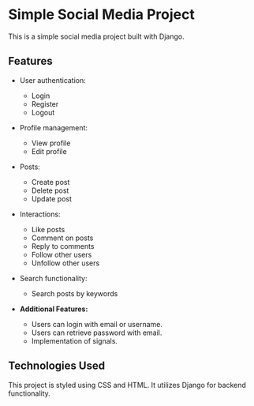 # Simple Social Media Project

This is a simple social media project built with Django.

## Features

- User authentication:
  - Login
  - Register
  - Logout

- Profile management:
  - View profile
  - Edit profile

- Posts:
  - Create post
  - Delete post
  - Update post

- Interactions:
  - Like posts
  - Comment on posts
  - Reply to comments
  - Follow other users
  - Unfollow other users

- Search functionality:
  - Search posts by keywords

- **Additional Features:**
  - Users can login with email or username.
  - Users can retrieve password with email.
  - Implementation of signals.

## Technologies Used

This project is styled using CSS and HTML. It utilizes Django for backend functionality.
